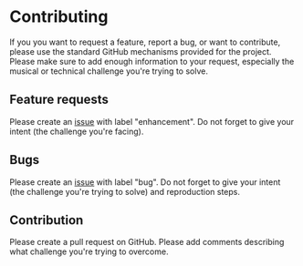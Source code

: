 # Contributing

If you you want to request a feature, report a bug, or want to contribute, please use the standard GitHub mechanisms provided for the project. Please make sure to add enough information to your request, especially the musical or technical challenge you're trying to solve.

## Feature requests

Please create an [issue](https://github.com/Chronos2011/fretter/issues/new) with label "enhancement". Do not forget to give your intent (the challenge you're facing).

## Bugs

Please create an [issue](https://github.com/Chronos2011/fretter/issues/new) with label "bug". Do not forget to give your intent (the challenge you're trying to solve) and reproduction steps.

## Contribution

Please create a pull request on GitHub. Please add comments describing what challenge you're trying to overcome.
